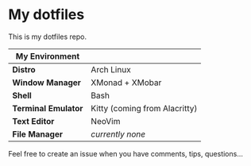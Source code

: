 # My dotfiles

This is my dotfiles repo.

| My Environment |   |
|---|---|
| **Distro** | Arch Linux |
| **Window Manager** | XMonad + XMobar |
| **Shell** | Bash |
| **Terminal Emulator** | Kitty (coming from Alacritty) |
| **Text Editor** | NeoVim |
| **File Manager** | *currently none* |

Feel free to create an issue when you have comments, tips, questions...

